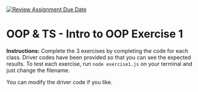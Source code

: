 [![Review Assignment Due Date](https://classroom.github.com/assets/deadline-readme-button-22041afd0340ce965d47ae6ef1cefeee28c7c493a6346c4f15d667ab976d596c.svg)](https://classroom.github.com/a/Ts6GECM8)
# OOP & TS - Intro to OOP Exercise 1

**Instructions:** Complete the 3 exercises by completing the code for each class. Driver codes have been provided so that you can see the expected results. To test each exercise, run `node exercise1.js` on your terminal and just change the filename.

You can modify the driver code if you like.
